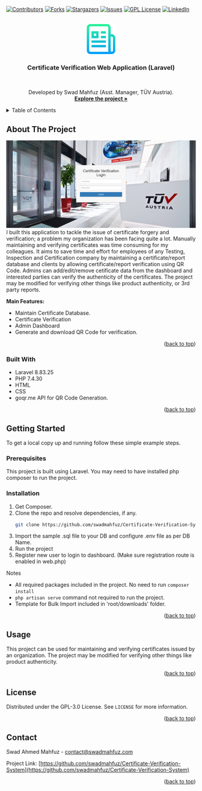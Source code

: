 <div id="top"></div>

[![Contributors][contributors-shield]][contributors-url]
[![Forks][forks-shield]][forks-url]
[![Stargazers][stars-shield]][stars-url]
[![Issues][issues-shield]][issues-url]
[![GPL License][license-shield]][license-url]
[![LinkedIn][linkedin-shield]][linkedin-url]



<!-- PROJECT LOGO -->
<br />
<div align="center">
  <a href="https://github.com/swadmahfuz/Certificate-Verification-System">
    <img src="images/logo.png" alt="Logo" width="80" height="80">
  </a>

<h3 align="center">Certificate Verification Web Application (Laravel)</h3>
<br />

  <p align="center">
    Developed by Swad Mahfuz (Asst. Manager, TÜV Austria). 
    <br />
    <a href="https://github.com/swadmahfuz/Certificate-Verification-System"><strong>Explore the project »</strong></a>
  </p>
</div>



<!-- TABLE OF CONTENTS -->
<details>
  <summary>Table of Contents</summary>
  <ol>
    <li>
      <a href="#about-the-project">About The Project</a>
      <ul>
        <li><a href="#built-with">Built With</a></li>
      </ul>
    </li>
    <li>
      <a href="#getting-started">Getting Started</a>
      <ul>
        <li><a href="#prerequisites">Prerequisites</a></li>
        <li><a href="#installation">Installation</a></li>
      </ul>
    </li>
    <li><a href="#usage">Usage</a></li>
    <li><a href="#contributing">Contributing</a></li>
    <li><a href="#license">License</a></li>
    <li><a href="#contact">Contact</a></li>
  </ol>
</details>



<!-- ABOUT THE PROJECT -->
## About The Project

[![Product Name Screen Shot][product-screenshot]](https://github.com/swadmahfuz/Certificate-Verification-System)
<br />
I built this application to tackle the issue of certificate forgery and verification; a problem my organization has been facing quite a lot. Manually maintaining and verifying certificates was time consuming for my colleagues. It  aims to save time and effort for employees of any Testing, Inspection and Certification company by maintaining a certificate/report database and clients by allowing certificate/report verification using QR Code. Admins can add/edit/remove cetificate data from the dashboard and interested parties can verify the authenticity of the certificates. The project may be modified for verifying other things like product authenticity, or 3rd party reports.

<strong>Main Features: </strong>
* Maintain Certificate Database.
* Certificate Verification
* Admin Dashboard
* Generate and download QR Code for verification. 

<p align="right">(<a href="#top">back to top</a>)</p>



### Built With

* Laravel 8.83.25
* PHP 7.4.30
* HTML
* CSS
* goqr.me API for QR Code Generation.

<p align="right">(<a href="#top">back to top</a>)</p>



<!-- GETTING STARTED -->
## Getting Started

To get a local copy up and running follow these simple example steps.

### Prerequisites

This project is built using Laravel. You may need to have installed php composer to run the project.

### Installation

1. Get Composer.
2. Clone the repo and resolve dependencies, if any.
   ```sh
   git clone https://github.com/swadmahfuz/Certificate-Verification-System.git
   ```
3. Import the sample .sql file to your DB and configure .env file as per DB Name.
4. Run the project
5. Register new user to login to dashboard. (Make sure registration route is enabled in web.php)

<stong>Notes</strong>

*  All required packages included in the project. No need to run ```composer install```  
*  ```php artisan serve``` command not required to run the project.
* Template for Bulk Import included in 'root/downloads' folder.

<p align="right">(<a href="#top">back to top</a>)</p>



<!-- USAGE EXAMPLES -->
## Usage

This project can be used for maintaining and verifying certificates issued by an organization. The project may be modified for verifying other things like product authenticity.


<p align="right">(<a href="#top">back to top</a>)</p>


<!-- LICENSE -->
## License

Distributed under the GPL-3.0 License. See `LICENSE` for more information.

<p align="right">(<a href="#top">back to top</a>)</p>



<!-- CONTACT -->
## Contact

Swad Ahmed Mahfuz - contact@swadmahfuz.com

Project Link: [https://github.com/swadmahfuz/Certificate-Verification-System](https://github.com/swadmahfuz/Certificate-Verification-System)

<p align="right">(<a href="#top">back to top</a>)</p>



<!-- MARKDOWN LINKS & IMAGES -->
<!-- https://www.markdownguide.org/basic-syntax/#reference-style-links -->
[contributors-shield]: https://img.shields.io/github/contributors/swadmahfuz/Certificate-Verification-System.svg?style=for-the-badge
[contributors-url]: https://github.com/swadmahfuz/Certificate-Verification-System/graphs/contributors
[forks-shield]: https://img.shields.io/github/forks/swadmahfuz/Certificate-Verification-System.svg?style=for-the-badge
[forks-url]: https://github.com/swadmahfuz/Certificate-Verification-System/network/members
[stars-shield]: https://img.shields.io/github/stars/swadmahfuz/Certificate-Verification-System.svg?style=for-the-badge
[stars-url]: https://github.com/swadmahfuz/Certificate-Verification-System/stargazers
[issues-shield]: https://img.shields.io/github/issues/swadmahfuz/Certificate-Verification-System.svg?style=for-the-badge
[issues-url]: https://github.com/swadmahfuz/Certificate-Verification-System/issues
[license-shield]: https://img.shields.io/github/license/swadmahfuz/Certificate-Verification-System.svg?style=for-the-badge
[license-url]: https://github.com/swadmahfuz/Certificate-Verification-System/blob/master/LICENSE
[linkedin-shield]: https://img.shields.io/badge/-LinkedIn-black.svg?style=for-the-badge&logo=linkedin&colorB=555
[linkedin-url]: https://linkedin.com/in/swad-mahfuz/
[product-screenshot]: images/screenshot.png

